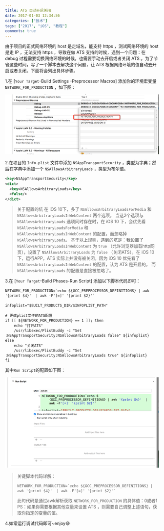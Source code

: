 ```yaml
---
title: ATS 自动开启关闭
date: 2017-01-03 12:34:56
categories: ["技术"]
tags: ["2017", "iOS", "教程"]
comments: true
---
```


由于项目的正式网络环境的 host 是走域名，能支持 https ，测试网络环境的 host 是走 IP ，无法支持 https ，导致在做 ATS 支持的时候，遇到一个问题：在 debug 过程需要切换网络环境的时候，也需要手动去开启或者关闭 ATS 。为了节省这些时间，写了一个脚本去解决这个问题，让 ATS 根据网络环境的值自动去开启或者关闭。下面将会列出具体步骤。

<!-- more -->

1.在 [`Your Target`-Build Settings -Preprocessor Macros] 添加你的环境宏变量 `NETWORK_FOR_PRODUCTION` ，如下图：

![Preprocessor_Macros_Image.png](readme/Preprocessor_Macros_Image.png)

2.在项目的 `Info.plist` 文件中添加 `NSAppTransportSecurity` ，类型为字典；然后在字典中添加一个 `NSAllowsArbitraryLoads` ，类型为布尔值。
```xml
<key>NSAppTransportSecurity</key>
<dict>
  <key>NSAllowsArbitraryLoads</key>
  <false/>
</dict>
```

>关于配置的坑
在 iOS 10下，多了 `NSAllowsArbitraryLoadsForMedia` 和 `NSAllowsArbitraryLoadsInWebContent` 两个选项。
当这2个选项与 `NSAllowsArbitraryLoads` 选项同时存在时，在 iOS 10 下，会优先看 `NSAllowsArbitraryLoadsForMedia` 和 `NSAllowsArbitraryLoadsInWebContent` 的配置，而忽略掉  `NSAllowsArbitraryLoads`。
基于以上规则，遇到的坑是：我设置了 `NSAllowsArbitraryLoadsInWebContent` 为 `true` （允许浏览器加载http网页），设置了 `NSAllowsArbitraryLoads` 为 `false` （关闭ATS），在 iOS 10 下，运行APP，ATS 实际上并没有被关闭，因为 iOS 10 优先看了 `NSAllowsArbitraryLoadsInWebContent` 的配置，认为 ATS 是开启的， 而 `NSAllowsArbitraryLoads` 的配置是直接被忽略了。
>

3.在 [`Your Target`-Build Phases-Run Script] 添加以下脚本代码即可：
```shell
NETWORK_FOR_PRODUCTION=`echo ${GCC_PREPROCESSOR_DEFINITIONS} | awk '{print $4}'  | awk -F'[=]' '{print $2}'`

infoplist="$BUILT_PRODUCTS_DIR/$INFOPLIST_PATH"

# 更改plist文件的ATS配置
if [[ ${NETWORK_FOR_PRODUCTION} == 1 ]]; then
    echo "打开ATS"
    /usr/libexec/PlistBuddy -c "Set :NSAppTransportSecurity:NSAllowsArbitraryLoads false" ${infoplist}
else
    echo "关闭ATS"
    /usr/libexec/PlistBuddy -c "Set :NSAppTransportSecurity:NSAllowsArbitraryLoads true" ${infoplist}
fi
```
其中`Run Script`的配置如下图：

![Run_Script_Config_Image.png](readme/Run_Script_Config_Image.png)

> 关键脚本代码详解：
> ```shell
> NETWORK_FOR_PRODUCTION=`echo ${GCC_PREPROCESSOR_DEFINITIONS} | awk '{print $4}'  | awk -F'[=]' '{print $2}'`
> ```
> 此句代码是通过awk解析获取 `NETWORK_FOR_PRODUCTION` 的具体值：0或者1
> PS：如果你需要根据其他变量来设置 ATS ，则需要自己调整上述语句，获取你指定的变量的值。

4.如常运行调试代码即可~enjoy😄

